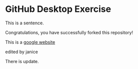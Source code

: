 # GitHub Desktop Exercise

This is a sentence.

Congratulations, you have successfully forked this repository!

This is a [google website](https://www.google.com)

edited by janice

There is update.
